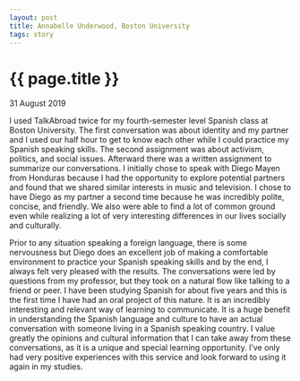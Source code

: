 ```yaml
---
layout: post
title: Annabelle Underwood, Boston University
tags: story
---
```

# {{ page.title }}

31 August 2019

I used TalkAbroad twice for my fourth-semester level Spanish class at Boston University. The first conversation was about identity and my partner and I used our half hour to get to know each other while I could practice my Spanish speaking skills. The second assignment was about activism, politics, and social issues. Afterward there was a written assignment to summarize our conversations. I initially chose to speak with Diego Mayen from Honduras because I had the opportunity to explore potential partners and found that we shared similar interests in music and television. I chose to have Diego as my partner a second time because he was incredibly polite, concise, and friendly. We also were able to find a lot of common ground even while realizing a lot of very interesting differences in our lives socially and culturally. 

Prior to any situation speaking a foreign language, there is some nervousness but Diego does an excellent job of making a comfortable environment to practice your Spanish speaking skills and by the end, I always felt very pleased with the results. The conversations were led by questions from my professor, but they took on a natural flow like talking to a friend or peer. I have been studying Spanish for about five years and this is the first time I have had an oral project of this nature. It is an incredibly interesting and relevant way of learning to communicate. It is a huge benefit in understanding the Spanish language and culture to have an actual conversation with someone living in a Spanish speaking country. I value greatly the opinions and cultural information that I can take away from these conversations, as it is a unique and special learning opportunity. I’ve only had very positive experiences with this service and look forward to using it again in my studies. 
